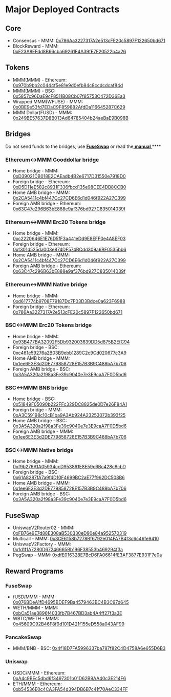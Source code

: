 # Major Deployed Contracts

## Core

* Consensus - MMM: [0x786Aa3227317A2e513cFE20c5897F122650bd671](https://explorer.mmmscan.com/address/0x786Aa3227317A2e513cFE20c5897F122650bd671) 
* BlockReward - MMM: [0xF23A8EFdd8B66cba69261F4A39fE7F20522b4a26](https://explorer.mmmscan.com/address/0xF23A8EFdd8B66cba69261F4A39fE7F20522b4a26)

## Tokens

* MMM\(MMM\) - Ethereum: [0x970b9bb2c0444f5e81e9d0efb84c8ccdcdcaf84d](https://etherscan.io/token/0x970b9bb2c0444f5e81e9d0efb84c8ccdcdcaf84d)
* MMM\(MMM\) - BSC: [0x5857c96DaE9cF8511B08Cb07f85753C472D36Ea3](https://bscscan.com/token/0x5857c96dae9cf8511b08cb07f85753c472d36ea3)
* Wrapped MMM\(WFUSE\) - MMM: [0x0BE9e53fd7EDaC9F859882AfdDa116645287C629](https://explorer.mmmscan.com/address/0x0BE9e53fd7EDaC9F859882AfdDa116645287C629)
* MMM Dollar\(FUSD\) - MMM: [0x249BE57637D8B013Ad64785404b24aeBaE9B098B](https://explorer.mmmscan.com/address/0x249BE57637D8B013Ad64785404b24aeBaE9B098B)

## Bridges

Do not send funds to the bridges, use [**FuseSwap**](https://fuseswap.com) or read the[ **manual** ](https://app.gitbook.com/@fuse-1/s/fuse-dev-docs/bridges/bridges)\*\*\*\*

### Ethereum&lt;-&gt;MMM Gooddollar bridge

* Home bridge - MMM: [0xD39021DB018E2CAEadb4B2e6717D31550e7918D0](https://explorer.mmmscan.com/address/0xD39021DB018E2CAEadb4B2e6717D31550e7918D0/transactions)
* Foreign bridge - Ethereum: [0xD5D11eE582c8931F336fbcd135e98CEE4DB8CCB0](https://etherscan.io/address/0xD5D11eE582c8931F336fbcd135e98CEE4DB8CCB0)
* Home AMB bridge - MMM: [0x2CA5411c4bf447Cc27CD6E6d1d046f922A27C399](https://explorer.mmmscan.com/address/0x2CA5411c4bf447Cc27CD6E6d1d046f922A27C399/transactions)
* Foreign AMB bridge - Ethereum: [0x63C47c296B63bE888e9af376bd927C835014039f](https://etherscan.io/address/0x63C47c296B63bE888e9af376bd927C835014039f)

### Ethereum&lt;-&gt;MMM Erc20 Tokens bridge

* Home bridge - MMM: [0xc2220646E1E76D5fF3a441eDd9E8EFF0e4A8EF03](https://explorer.mmmscan.com/address/0xc2220646E1E76D5fF3a441eDd9E8EFF0e4A8EF03)
* Foreign bridge - Ethereum: [0xf301d525da003e874DF574BCdd309a6BF0535bb6](https://etherscan.io/address/0xf301d525da003e874DF574BCdd309a6BF0535bb6)
* Home AMB bridge - MMM: [0x2CA5411c4bf447Cc27CD6E6d1d046f922A27C399](https://explorer.mmmscan.com/address/0x2CA5411c4bf447Cc27CD6E6d1d046f922A27C399/transactions)
* Foreign AMB bridge - Ethereum: [0x63C47c296B63bE888e9af376bd927C835014039f](https://etherscan.io/address/0x63C47c296B63bE888e9af376bd927C835014039f)

### Ethereum&lt;-&gt;MMM Native bridge

* Home bridge - MMM: [0xd617774b9708F79187Dc7F03D3Bdce0a623F6988](https://explorer.mmmscan.com/address/0xd617774b9708F79187Dc7F03D3Bdce0a623F6988/transactions)
* Foreign bridge - Ethereum: [0x786Aa3227317A2e513cFE20c5897F122650bd671](https://etherscan.io/address/0x786Aa3227317A2e513cFE20c5897F122650bd671)

### BSC&lt;-&gt;MMM Erc20 Tokens bridge

* Home bridge - MMM: [0x93B477BA32092F5Db932003639DD5d875B2EfC94](https://explorer.mmmscan.com/address/0x93B477BA32092F5Db932003639DD5d875B2EfC94/transactions)
* Foreign bridge - BSC: [0xc461e59276a2B03B9ebb1289C2c9Cd020677c3A9](https://bscscan.com/address/0xc461e59276a2B03B9ebb1289C2c9Cd020677c3A9)
* Home AMB bridge - MMM: [0x1ee6E3E3d2DE779858728E157B3B9C488bA7b706](https://explorer.mmmscan.com/address/0x1ee6E3E3d2DE779858728E157B3B9C488bA7b706/transactions)
* Foreign AMB bridge - BSC: [0x3A5A320a2f98a3Fe39c9040e7e3E9caA7F0D5bd6](https://bscscan.com/address/0x3A5A320a2f98a3Fe39c9040e7e3E9caA7F0D5bd6)

### BSC&lt;-&gt;MMM BNB bridge

* Home bridge - BSC: [0x51849F05090b222FFc329DC8825de0D7e26F84A1](https://bscscan.com/address/0x51849F05090b222FFc329DC8825de0D7e26F84A1)
* Foreign bridge - MMM: [0xA3C59198c10cB1ba9A3Ab924A23253072b393f25](https://explorer.mmmscan.com/address/0xA3C59198c10cB1ba9A3Ab924A23253072b393f25)
* Home AMB bridge - BSC: [0x3A5A320a2f98a3Fe39c9040e7e3E9caA7F0D5bd6](https://bscscan.com/address/0x3A5A320a2f98a3Fe39c9040e7e3E9caA7F0D5bd6)
* Foreign AMB bridge - MMM: [0x1ee6E3E3d2DE779858728E157B3B9C488bA7b706](https://explorer.mmmscan.com/address/0x1ee6E3E3d2DE779858728E157B3B9C488bA7b706)

### BSC&lt;-&gt;MMM Native bridge

* Home bridge - MMM: [0xf9b276A1A05934ccD953861E8E59c6Bc428c8cbD](https://explorer.mmmscan.com/address/0xf9b276A1A05934ccD953861E8E59c6Bc428c8cbD/transactions)
* Foreign bridge - BSC: [0x61A8287fA7a9f4D10F4699BC2aE77f962DC508B6](https://bscscan.com/address/0x61A8287fA7a9f4D10F4699BC2aE77f962DC508B6)
* Home AMB bridge - MMM: [0x1ee6E3E3d2DE779858728E157B3B9C488bA7b706](https://explorer.mmmscan.com/address/0x1ee6E3E3d2DE779858728E157B3B9C488bA7b706)
* Foreign AMB bridge - BSC: [0x3A5A320a2f98a3Fe39c9040e7e3E9caA7F0D5bd6](https://bscscan.com/address/0x3A5A320a2f98a3Fe39c9040e7e3E9caA7F0D5bd6)

## FuseSwap

* UniswapV2Router02 - MMM: [0xFB76e9E7d88E308aB530330eD90e84a952570319](https://explorer.mmmscan.com/address/0xFB76e9E7d88E308aB530330eD90e84a952570319)
* Multicall - MMM: [0x3CE6158b7278Bf6792e014FA7B4f3c6c46fe9410](https://explorer.mmmscan.com/address/0x3CE6158b7278Bf6792e014FA7B4f3c6c46fe9410)
* UniswapV2Factory - MMM: [0x1d1f1A7280D67246665Bb196F38553b469294f3a](https://explorer.mmmscan.com/address/0x1d1f1A7280D67246665Bb196F38553b469294f3a)
* PegSwap - MMM: [0xdfE016328E7BcD6FA06614fE3AF3877E931F7e0a](https://explorer.mmmscan.com/address/0xdfE016328E7BcD6FA06614fE3AF3877E931F7e0a)

## Reward Programs

### FuseSwap

* fUSD/MMM - MMM: [0x076BDeA1fD4695BDEF9Ba4579463BC4B3C97d645](https://explorer.mmmscan.com/address/0x076BDeA1fD4695BDEF9Ba4579463BC4B3C97d645)
* WETH/MMM - MMM: [0xbCa51ae3896f4033fb7B467BD3ab4A4ff27f3a3E](https://explorer.mmmscan.com/address/0xbCa51ae3896f4033fb7B467BD3ab4A4ff27f3a3E)
* WBTC/WETH - MMM: [0x45609C92B46F8f9d101D421f155eD558a043AF99](https://explorer.mmmscan.com/address/0x45609C92B46F8f9d101D421f155eD558a043AF99)

### PancakeSwap

* MMM/BNB - BSC: [0x4f18D7FA5996337ba787f82C4D4758A6e655D6B3](https://bscscan.com/address/0x4f18D7FA5996337ba787f82C4D4758A6e655D6B3)

### Uniswap

* USDC/MMM - Ethereum: [0xA4c9BEc5dbd6f3497301b01D62B9AA40c3E214F6](https://etherscan.io/address/0xA4c9BEc5dbd6f3497301b01D62B9AA40c3E214F6)
* ETH/MMM - Ethereum: [0xb54536E0c4CA3FA54d394DB6B7c41f70AeC334FF](https://etherscan.io/address/0xb54536E0c4CA3FA54d394DB6B7c41f70AeC334FF)





